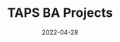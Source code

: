 ---
title: TAPS BA Projects
slug: taps-ba-projects
subheader: ""
description: "Join us for new work presented by this year's graduating TAPS majors and minors!"
workshops:
- title: "*Ah Wing and the Automaton Eagle*, written by Brandon Zang, directed by Ling Lin"
  description: 'In steampunk San Francisco in the 1870s, a young artificer has built a sentient automaton eagle and the whole world wants it for their own. Together with his ambitious older sister, they must figure out a way to protect their invention before it falls into the wrong hands. In a metropolis forged from steel, nothing is quite as it seems.<br>Content warning: racial slurs, violence, sexual violence, murder'
  vimeo_link: 'https://player.vimeo.com/video/710029830'
  roles:
    Cast:
    - name: Valerie Zhao
      role: Ah Wing
    - name: Abigail Kanes
      role: Nancy
    - name: Layla Lukaj
      role: The Eagle
    - name: Faustina Yick
      role: Lan Fa
    - name: Jonathan White
      role: James
    - name: Nick Schwarz
      role: O'Donnell
    - name: Zander Galluppi
      role: Mayor Bryant
    - name: Lara Sachdeva
      role: Dr. Chang
    - name: George Corrin
      role: Ensemble
    - name: Harry Stevens
      role: Ensemble
    Production Staff:
    - name: Ling Lin
      role: Director
    - role: Stage Manager
      name: Naomi Scherer
    - name: Brandon Zang
      role: Production Manager
    - name: Amelia Simonoff
      role: Lighting Designer
    - name: Iona Liu
      role: Designer
    - name: Brandon Zang
      role: Designer
    - name: Ashley Chen
      role: Assistant Stage Manager
- title: "*Yivdak*, written and directed by Jonathan White"
  description: "For the poor weaver Yivdak, the faith he keeps within his heart struggles against his better judgment; however, this struggle is not due to a lack of belief but rather a lack of self-worth. How do we reconcile personal emotion and social tradition?"
  vimeo_link: 'https://player.vimeo.com/video/710116898'
  roles:
    Cast:
    - name: Benjamin White
      role: Yivdak
    - name: Allison Kanter
      role: Nitzkah
    - name: Zander Galluppi
      role: Simeon
    - name: Belle Nahoom
      role: Jared
    - name: John Delaloye
      role: Jeremiah
    - name: Emmma Linderman
      role: Zahara
    - name: Brandon Zang
      role: Netush
    - name: Valerie Zhao
      role: Shevora
    Production Staff:
    - name: Jonathan White
      role: Director
    - name: Elena Gill
      role: Music Director & Composer
    - role: Stage Manager
      name: Naomi Scherer
    - name: Mary Mouton
      role: Lighting Designer
    - name: Rea Brown
      role: Scenic Designer
    - name: Anna German
      role: Costume Designer
    Band:
    - name: Erica Hsieh
      role: Singer
    - name: Isabel Schmitz
      role: Singer
    - name: Katja Della Libera
      role: Singer
    - name: Elena Gill
      role: Pianist
roles:
  Special Thanks:
  - name: Devon de Mayo, Leslie Danzig, and Scott Elmegreen
    role: Thesis Advisors
  - name: Ben Caracello, Brian Maschka, Neel McNeill, Joyce Murphy, Jenny Pinson, Samantha Rausch, Nathan Rohrer, Heather Sparling, Vicki Walden, and Ian Young
    role: TAPS Pro Staff
layout: show-info
quarter: spring
year: 2022
season: 2021-2022 Shows
date: 2022-04-28

---
